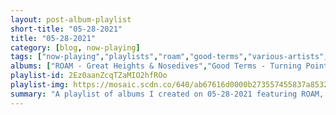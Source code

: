 ```yaml
---
layout: post-album-playlist
short-title: "05-28-2021"
title: "05-28-2021"
category: [blog, now-playing]
tags: ["now-playing","playlists","roam","good-terms","various-artists","roam"]
albums: ["ROAM - Great Heights & Nosedives","Good Terms - Turning Point","Various Artists - Livin' the Apocalypse","ROAM - Smile Wide"]
playlist-id: 2Ez0aanZcqTZaMIO2hfROo
playlist-img: https://mosaic.scdn.co/640/ab67616d0000b273557455837a85320fe6604e78ab67616d0000b273a14488f997112037221c3b60ab67616d0000b273b4e087700362d5696f5451e6ab67616d0000b273e54ce1a3263ffefc104b1c6c
summary: "A playlist of albums I created on 05-28-2021 featuring ROAM, Good Terms, Various Artists, and ROAM"
---
```

